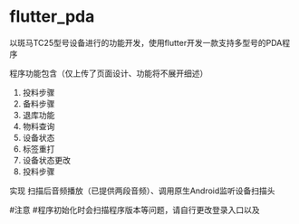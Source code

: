 # flutter_pda
以斑马TC25型号设备进行的功能开发，使用flutter开发一款支持多型号的PDA程序

程序功能包含（仅上传了页面设计、功能将不展开细述）

1. 投料步骤
2. 备料步骤
3. 退库功能
4. 物料查询
5. 设备状态
6. 标签重打
7. 设备状态更改
8. 投料步骤


实现 扫描后音频播放（已提供两段音频）、调用原生Android监听设备扫描头

#注意
#程序初始化时会扫描程序版本等问题，请自行更改登录入口以及

